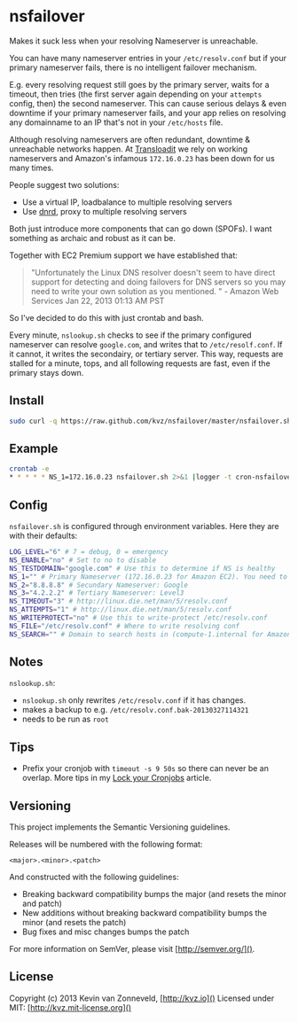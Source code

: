 # nsfailover

Makes it suck less when your resolving Nameserver is unreachable.

You can have many nameserver entries in your `/etc/resolv.conf`
but if your primary nameserver fails, there is no intelligent
failover mechanism.

E.g. every resolving request still goes by
the primary server, waits for a timeout, then tries (the first server again
depending on your `attempts` config, then) the second
nameserver. This can cause serious delays & even downtime if your
primary nameserver fails, and your app relies on resolving any domainname
to an IP that's not in your `/etc/hosts` file.

Although resolving nameservers are often redundant, downtime & unreachable
networks happen. At [Transloadit](http://transloadit.com) we rely on working
nameservers and Amazon's infamous `172.16.0.23` has been down for us
many times.

People suggest two solutions:

 - Use a virtual IP, loadbalance to multiple resolving servers
 - Use [dnrd](http://dnrd.sourceforge.net/), proxy to multiple resolving servers

Both just introduce more components that can go down (SPOFs). 
I want something as archaic and robust as it can be.

Together with EC2 Premium support we have established that:

> "Unfortunately the Linux DNS resolver doesn't seem to have direct
support for detecting and doing failovers for DNS servers so you 
may need to write your own solution as you mentioned. " - Amazon Web Services Jan 22, 2013 01:13 AM PST

So I've decided to do this with just crontab and bash.

Every minute, `nslookup.sh` checks to see if the primary configured nameserver
can resolve `google.com`, and writes that to `/etc/resolf.conf`.
If it cannot, it writes the secondairy, or tertiary server.
This way, requests are stalled for a minute, tops, and all following requests
are fast, even if the primary stays down.

## Install

```bash
sudo curl -q https://raw.github.com/kvz/nsfailover/master/nsfailover.sh -o /usr/bin/nsfailover.sh && sudo chmod +x $_
```

## Example

```bash
crontab -e
* * * * * NS_1=172.16.0.23 nsfailover.sh 2>&1 |logger -t cron-nsfailover
```

## Config

`nsfailover.sh` is configured through environment variables.
Here they are with their defaults:


```bash
LOG_LEVEL="6" # 7 = debug, 0 = emergency
NS_ENABLE="no" # Set to no to disable
NS_TESTDOMAIN="google.com" # Use this to determine if NS is healthy
NS_1="" # Primary Nameserver (172.16.0.23 for Amazon EC2). You need to set this yourself
NS_2="8.8.8.8" # Secundary Nameserver: Google
NS_3="4.2.2.2" # Tertiary Nameserver: Level3
NS_TIMEOUT="3" # http://linux.die.net/man/5/resolv.conf
NS_ATTEMPTS="1" # http://linux.die.net/man/5/resolv.conf
NS_WRITEPROTECT="no" # Use this to write-protect /etc/resolv.conf
NS_FILE="/etc/resolv.conf" # Where to write resolving conf
NS_SEARCH="" # Domain to search hosts in (compute-1.internal for Amazon EC2)
```

## Notes

`nslookup.sh`:

- `nslookup.sh` only rewrites `/etc/resolv.conf` if it has changes.
- makes a backup to e.g. `/etc/resolv.conf.bak-20130327114321`
- needs to be run as `root`

## Tips

- Prefix your cronjob with `timeout -s 9 50s` so there can never be an overlap. 
More tips in my [Lock your Cronjobs](http://kvz.io/blog/2012/12/31/lock-your-cronjobs/) article.

## Versioning

This project implements the Semantic Versioning guidelines.

Releases will be numbered with the following format:

`<major>.<minor>.<patch>`

And constructed with the following guidelines:

* Breaking backward compatibility bumps the major (and resets the minor and patch)
* New additions without breaking backward compatibility bumps the minor (and resets the patch)
* Bug fixes and misc changes bumps the patch

For more information on SemVer, please visit [http://semver.org/]().

## License

Copyright (c) 2013 Kevin van Zonneveld, [http://kvz.io]()
Licensed under MIT: [http://kvz.mit-license.org]()



